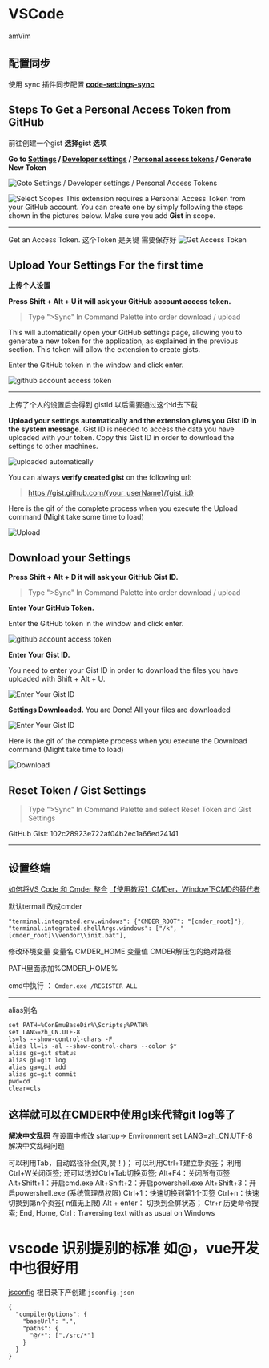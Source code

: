 # VSCode

amVim


## 配置同步

使用 sync 插件同步配置
[**code-settings-sync**](https://github.com/shanalikhan/code-settings-sync)




## Steps To Get a Personal Access Token from GitHub
前往创建一个gist
**选择gist 选项**


**Go to [Settings](https://github.com/settings) / [Developer settings](https://github.com/settings/tokens) / [Personal access tokens](https://github.com/settings/tokens) / Generate New Token**


![Goto Settings / Developer settings / Personal Access Tokens](https://shanalikhan.github.io/img/github1.PNG)

![Select Scopes](https://shanalikhan.github.io/img/github2.PNG)
This extension requires a Personal Access Token from your GitHub account. You can create one by simply following the steps shown in the pictures below. Make sure you add **Gist** in scope.


------


Get an Access Token.
这个Token 是关键 需要保存好
![Get Access Token](https://shanalikhan.github.io/img/github3.PNG)



## Upload Your Settings For the first time
**上传个人设置**

**Press Shift + Alt + U it will ask your GitHub account access token.**

> Type ">Sync" In Command Palette into order download / upload

This will automatically open your GitHub settings page, allowing you to generate a new token for the application, as explained in the previous section. This token will allow the extension to create gists.

Enter the GitHub token in the window and click enter.

![github account access token](https://shanalikhan.github.io/img/upload1.png)



------

上传了个人的设置后会得到 gistId 以后需要通过这个id去下载

**Upload your settings automatically and the extension gives you Gist ID in the system message.**
Gist ID is needed to access the data you have uploaded with your token. Copy this Gist ID in order to download the settings to other machines. 

![uploaded automatically](https://shanalikhan.github.io/img/upload2.png)

You can always **verify created gist** on the following url:

> https://gist.github.com/{your_userName}/{gist_id}

Here is the gif of the complete process when you execute the Upload command (Might take some time to load)

![Upload](https://media.giphy.com/media/xT9IglKxSqs2Wdwq2c/source.gif)



## Download your Settings

**Press Shift + Alt + D it will ask your GitHub Gist ID.**

> Type ">Sync" In Command Palette into order download / upload

**Enter Your GitHub Token.**

Enter the GitHub token in the window and click enter.

![github account access token](https://shanalikhan.github.io/img/upload1.png)

**Enter Your Gist ID.**

You need to enter your Gist ID in order to download the files you have uploaded with Shift + Alt + U.

![Enter Your Gist ID](https://shanalikhan.github.io/img/download2.png)

**Settings Downloaded.**
You are Done! All your files are downloaded

![Enter Your Gist ID](https://shanalikhan.github.io/img/download3.png)

Here is the gif of the complete process when you execute the Download command (Might take time to load)


![Download](https://media.giphy.com/media/xT9Iglsi3CS9noE8tW/source.gif)


## Reset Token / Gist Settings

> Type ">Sync" In Command Palette and select Reset Token and Gist Settings


GitHub Gist: 102c28923e722af04b2ec1a66ed24141



---------------
## 设置终端
[如何将VS Code 和 Cmder 整合](https://blog.csdn.net/leonhe27/article/details/81210000)
[【使用教程】CMDer，Window下CMD的替代者](http://www.mamicode.com/info-detail-2180882.html)

默认termail 改成cmder
```
"terminal.integrated.env.windows": {"CMDER_ROOT": "[cmder_root]"},
"terminal.integrated.shellArgs.windows": ["/k", "[cmder_root]\\vendor\\init.bat"],
```

修改环境变量
变量名 CMDER_HOME
变量值 CMDER解压包的绝对路径

PATH里面添加%CMDER_HOME%

cmd中执行 ： `Cmder.exe /REGISTER ALL`

-----------------
alias别名

```
set PATH=%ConEmuBaseDir%\Scripts;%PATH%
set LANG=zh_CN.UTF-8
ls=ls --show-control-chars -F
alias ll=ls -al --show-control-chars --color $*
alias gs=git status
alias gl=git log
alias ga=git add
alias gc=git commit
pwd=cd
clear=cls
```

这样就可以在CMDER中使用gl来代替git log等了
---------------

**解决中文乱码**
在设置中修改 startup->  Environment
set LANG=zh_CN.UTF-8 解决中文乱码问题

可以利用Tab，自动路径补全(爽,赞！)；
可以利用Ctrl+T建立新页签；
利用Ctrl+W关闭页签;
还可以透过Ctrl+Tab切换页签;
Alt+F4：关闭所有页签
Alt+Shift+1：开启cmd.exe
Alt+Shift+2：开启powershell.exe
Alt+Shift+3：开启powershell.exe (系统管理员权限)
Ctrl+1：快速切换到第1个页签
Ctrl+n：快速切换到第n个页签( n值无上限)
Alt + enter： 切换到全屏状态；
Ctr+r 历史命令搜索;
End, Home, Ctrl : Traversing text with as usual on Windows




# vscode 识别提别的标准 如@，vue开发中也很好用
[jsconfig](https://code.visualstudio.com/docs/languages/jsconfig)
根目录下产创建 `jsconfig.json`
```
{
  "compilerOptions": {
    "baseUrl": ".",
    "paths": {
      "@/*": ["./src/*"]
    }
  }
}
```